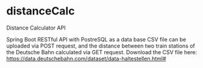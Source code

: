 # distanceCalc
Distance Calculator API

Spring Boot RESTful API with PostreSQL as a data base
CSV file can be uploaded via POST request, and the distance between two train stations of the Deutsche Bahn calculated via GET request.
Download the CSV file here: https://data.deutschebahn.com/dataset/data-haltestellen.html#
